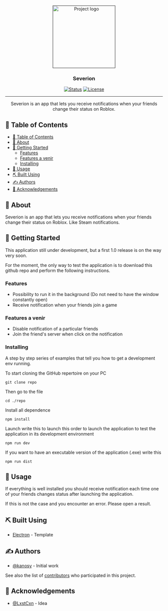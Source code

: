 <p align="center">
  <a href="" rel="noopener">
 <img width=200px height=200px src="https://i.imgur.com/O5EXdj2.jpeg" alt="Project logo"></a>
</p>

<h3 align="center">Severion</h3>

<div align="center">

[![Status](https://img.shields.io/badge/status-active-success.svg)]()
[![License](https://img.shields.io/badge/license-MIT-blue.svg)](/LICENSE)

</div>

---

<p align="center"> Severion is an app that lets you receive notifications when your friends change their status on Roblox.
    <br>
</p>

## 📝 Table of Contents

- [📝 Table of Contents](#-table-of-contents)
- [🧐 About ](#-about-)
- [🏁 Getting Started ](#-getting-started-)
  - [Features](#features)
  - [Features a venir](#features-a-venir)
  - [Installing](#installing)
- [🎈 Usage ](#-usage-)
- [⛏️ Built Using ](#️-built-using-)
- [✍️ Authors ](#️-authors-)
- [🎉 Acknowledgements ](#-acknowledgements-)

## 🧐 About <a name = "about"></a>

Severion is an app that lets you receive notifications when your friends change their status on Roblox. Like Steam notifications.

## 🏁 Getting Started <a name = "getting_started"></a>

This application still under development, but a first 1.0 release is on the way very soon.

For the moment, the only way to test the application is to download this github repo and perform the following instructions.

### Features

- Possibility to run it in the background (Do not need to have the window constantly open)
- Receive notification when your friends join a game

### Features a venir

- Disable notification of a particular friends
- Join the friend's server when click on the notification

### Installing

A step by step series of examples that tell you how to get a development env running.

To start cloning the GitHub repertoire on your PC

```
git clone repo
```

Then go to the file

```
cd ./repo
```

Install all dependence

```
npm install
```

Launch write this to launch this order to launch the application to test the application in its development environment

```
npm run dev
```

If you want to have an executable version of the application (.exe) write this

```
npm run dist
```

## 🎈 Usage <a name="usage"></a>

If everything is well installed you should receive notification each time one of your friends changes status after launching the application.

If this is not the case and you encounter an error. Please open a result.

## ⛏️ Built Using <a name = "built_using"></a>

- [Electron](https://github.com/alex8088/electron-vite) - Template

## ✍️ Authors <a name = "authors"></a>

- [@kanosy](https://github.com/kanosy88) - Initial work

See also the list of [contributors](https://github.com/kanosy88/Severion/graphs/contributors) who participated in this project.

## 🎉 Acknowledgements <a name = "acknowledgement"></a>

- [@LxstCxn](https://github.com/LxstCxn/Roblox-notify-tracker) - Idea
